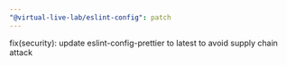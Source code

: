 ```yaml
---
"@virtual-live-lab/eslint-config": patch
---
```


fix(security): update eslint-config-prettier to latest to avoid supply chain attack
